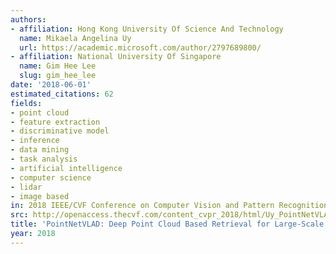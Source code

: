 ```yaml
---
authors:
- affiliation: Hong Kong University Of Science And Technology
  name: Mikaela Angelina Uy
  url: https://academic.microsoft.com/author/2797689800/
- affiliation: National University Of Singapore
  name: Gim Hee Lee
  slug: gim_hee_lee
date: '2018-06-01'
estimated_citations: 62
fields:
- point cloud
- feature extraction
- discriminative model
- inference
- data mining
- task analysis
- artificial intelligence
- computer science
- lidar
- image based
in: 2018 IEEE/CVF Conference on Computer Vision and Pattern Recognition
src: http://openaccess.thecvf.com/content_cvpr_2018/html/Uy_PointNetVLAD_Deep_Point_CVPR_2018_paper.html
title: 'PointNetVLAD: Deep Point Cloud Based Retrieval for Large-Scale Place Recognition'
year: 2018
---
```


